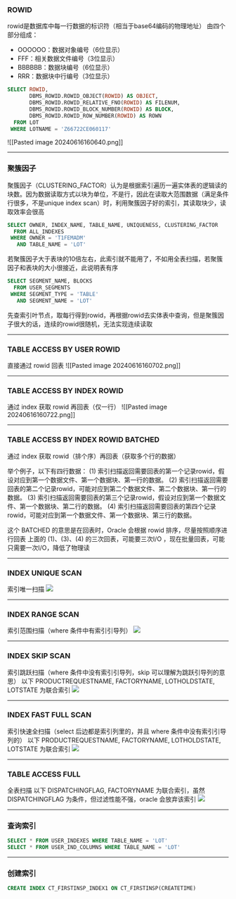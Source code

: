
### ROWID
rowid是数据库中每一行数据的标识符（相当于base64编码的物理地址）
由四个部分组成：
- OOOOOO：数据对象编号（6位显示）
- FFF：相关数据文件编号（3位显示）
- BBBBBB：数据块编号（6位显示）
- RRR：数据块中行编号（3位显示）

```sql
SELECT ROWID,
       DBMS_ROWID.ROWID_OBJECT(ROWID) AS OBJECT,
       DBMS_ROWID.ROWID_RELATIVE_FNO(ROWID) AS FILENUM,
       DBMS_ROWID.ROWID_BLOCK_NUMBER(ROWID) AS BLOCK,
       DBMS_ROWID.ROWID_ROW_NUMBER(ROWID) AS ROWN
  FROM LOT
 WHERE LOTNAME = 'Z66722CE060117'
```
![[Pasted image 20240616160640.png]]

------------


### 聚簇因子 
聚簇因子（CLUSTERING_FACTOR）认为是根据索引遍历一遍实体表的逻辑读的块数。因为数据读取方式以块为单位，不是行，因此在读取大范围数据（满足条件行很多，不是unique index scan）时，利用聚簇因子好的索引，其读取块少，读取效率会很高
```sql
SELECT OWNER, INDEX_NAME, TABLE_NAME, UNIQUENESS, CLUSTERING_FACTOR
  FROM ALL_INDEXES
 WHERE OWNER = 'T1FEMADM'
   AND TABLE_NAME = 'LOT'
```
若聚簇因子大于表块的10倍左右，此索引就不能用了，不如用全表扫描，若聚簇因子和表块的大小很接近，此说明表有序
```sql
SELECT SEGMENT_NAME, BLOCKS
  FROM USER_SEGMENTS
 WHERE SEGMENT_TYPE = 'TABLE'
   AND SEGMENT_NAME = 'LOT'
```
先查索引叶节点，取每行得到rowid，再根据rowid去实体表中查询，但是聚簇因子很大的话，连续的rowid很随机，无法实现连续读取

------------

### TABLE ACCESS BY USER ROWID
直接通过 rowid 回表
![[Pasted image 20240616160702.png]]

------------

### TABLE ACCESS BY INDEX ROWID
通过 index 获取 rowid 再回表（仅一行）
![[Pasted image 20240616160722.png]]

------------



### TABLE ACCESS BY INDEX ROWID BATCHED
通过 index 获取 rowid（排个序）再回表（获取多个行的数据）


举个例子，以下有四行数据：
(1) 索引扫描返回需要回表的第一个记录rowid，假设对应到第一个数据文件、第一个数据块、第一行的数据。
(2) 索引扫描返回需要回表的第二个记录rowid，可能对应到第二个数据文件、第二个数据块、第一行的数据。
(3) 索引扫描返回需要回表的第三个记录rowid，假设对应到第一个数据文件、第一个数据块、第二行的数据。
(4) 索引扫描返回需要回表的第四个记录rowid，可能对应到第一个数据文件、第一个数据块、第三行的数据。

这个 BATCHED 的意思是在回表时，Oracle 会根据 rowid 排序，尽量按照顺序进行回表
上面的 (1)、(3)、(4) 的三次回表，可能要三次I/O ，现在批量回表，可能只需要一次I/O，降低了物理读

------------

### INDEX UNIQUE SCAN
索引唯一扫描
![](https://www.showdoc.com.cn/server/api/attachment/visitFile?sign=ccf53f4e7033718afb3990fc77a07895&file=file.png)

------------

### INDEX RANGE SCAN
索引范围扫描（where 条件中有索引引导列）
![](https://www.showdoc.com.cn/server/api/attachment/visitFile?sign=b077431442f449a4b621e1da9d11d497&file=file.png)


------------

### INDEX SKIP SCAN
索引跳跃扫描（where 条件中没有索引引导列，skip 可以理解为跳跃引导列的意思）
以下 PRODUCTREQUESTNAME, FACTORYNAME, LOTHOLDSTATE, LOTSTATE 为联合索引
![](https://www.showdoc.com.cn/server/api/attachment/visitFile?sign=f90ab6d12c09dd46111c74d659bd6553&file=file.png)



------------

### INDEX FAST FULL SCAN
索引快速全扫描（select 后边都是索引列里的，并且 where 条件中没有索引引导列的）
以下 PRODUCTREQUESTNAME, FACTORYNAME, LOTHOLDSTATE, LOTSTATE 为联合索引
![](https://www.showdoc.com.cn/server/api/attachment/visitFile?sign=ef5644cc236fc754c7496f792d5a5177&file=file.png)

------------

### TABLE ACCESS FULL
全表扫描
以下 DISPATCHINGFLAG, FACTORYNAME 为联合索引，虽然 DISPATCHINGFLAG 为条件，但过滤性能不强，oracle 会放弃该索引
![](https://www.showdoc.com.cn/server/api/attachment/visitFile?sign=0f3cb3f7ad50899aeca87c88da5f2ccc&file=file.png)

------------

### 查询索引
```sql
SELECT * FROM USER_INDEXES WHERE TABLE_NAME = 'LOT'
SELECT * FROM USER_IND_COLUMNS WHERE TABLE_NAME = 'LOT'
```

------------

### 创建索引
```sql
CREATE INDEX CT_FIRSTINSP_INDEX1 ON CT_FIRSTINSP(CREATETIME)
```